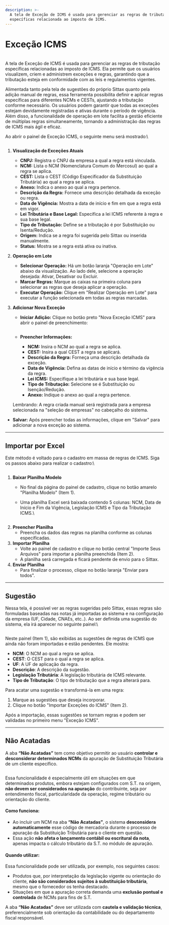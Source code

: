 ```yaml
---
description: >-
  A tela de Exceção de ICMS é usada para gerenciar as regras de tributação
  específicas relacionada ao imposto de ICMS.
---
```


# Exceção ICMS

\
A tela de Exceção de ICMS é usada para gerenciar as regras de tributação específicas relacionadas ao imposto de ICMS. Ela permite que os usuários visualizem, criem e administrem exceções e regras, garantindo que a tributação esteja em conformidade com as leis e regulamentos vigentes.

Alimentada tanto pela tela de sugestões do próprio Sittax quanto pela adição manual de regras, essa ferramenta possibilita definir e aplicar regras específicas para diferentes NCMs e CESTs, ajustando a tributação conforme necessário. Os usuários podem garantir que todas as exceções estejam devidamente registradas e ativas durante o período de vigência. Além disso, a funcionalidade de operação em lote facilita a gestão eficiente de múltiplas regras simultaneamente, tornando a administração das regras de ICMS mais ágil e eficaz.

Ao abrir o painel de Exceção ICMS, o seguinte menu será mostrado:\


<figure><img src="../../.gitbook/assets/image (244).png" alt=""><figcaption></figcaption></figure>

1.  **Visualização de Exceções Atuais**

    * **CNPJ:** Registra o CNPJ da empresa a qual a regra está vinculada.
    * **NCM:** Lista o NCM (Nomenclatura Comum do Mercosul) ao qual a regra se aplica.
    * **CEST:** Lista o CEST (Código Especificador da Substituição Tributária) ao qual a regra se aplica.
    * **Anexo:** Indica o anexo ao qual a regra pertence.
    * **Descrição da Regra:** Fornece uma descrição detalhada da exceção ou regra.
    * **Data de Vigência:** Mostra a data de início e fim em que a regra está em vigor.
    * **Lei Tributária e Base Legal:** Especifica a lei ICMS referente à regra e sua base legal.
    * **Tipo de Tributação:** Define se a tributação é por Substituição ou Isenta/Redução.
    * **Origem:** Indica se a regra foi sugerida pelo Sittax ou inserida manualmente.
    * **Status:** Mostra se a regra está ativa ou inativa.


2.  **Operação em Lote**

    * **Selecionar Operação:** Há um botão laranja "Operação em Lote" abaixo da visualização. Ao lado dele, selecione a operação desejada: Ativar, Desativar ou Excluir.
    * **Marcar Regras:** Marque as caixas na primeira coluna para selecionar as regras que deseja aplicar a operação.
    * **Executar Operação:** Clique em "Realizar Operação em Lote" para executar a função selecionada em todas as regras marcadas.


3.  **Adicionar Nova Exceção**

    *   **Iniciar Adição:** Clique no botão preto "Nova Exceção ICMS" para abrir o painel de preenchimento:

        <figure><img src="../../.gitbook/assets/image (143).png" alt=""><figcaption></figcaption></figure>
    *   **Preencher Informações:**

        * **NCM:** Insira o NCM ao qual a regra se aplica.
        * **CEST:** Insira a qual CEST a regra se aplicará.
        * **Descrição da Regra:** Forneça uma descrição detalhada da exceção.
        * **Data de Vigência:** Defina as datas de início e término da vigência da regra.
        * **Lei ICMS:** Especifique a lei tributária e sua base legal.
        * **Tipo de Tributação:** Selecione se é Substituição ou Isenção/Redução.
        * **Anexo:** Indique o anexo ao qual a regra pertence.



    Lembrando: A regra criada manual será registrada para a empresa selecionada na "seleção de empresas" no cabeçalho do sistema.

* **Salvar:** Após preencher todas as informações, clique em "Salvar" para adicionar a nova exceção ao sistema.

***

## Importar por Excel

Este método é voltado para o cadastro em massa de regras de ICMS. Siga os passos abaixo para realizar o cadastro:\


<figure><img src="../../.gitbook/assets/image (245).png" alt=""><figcaption></figcaption></figure>

1. **Baixar Planilha Modelo**
   * No final da página do painel de cadastro, clique no botão amarelo "Planilha Modelo" (Item 1).
   *   Uma planilha Excel será baixada contendo 5 colunas: NCM, Data de Início e Fim da Vigência, Legislação ICMS e Tipo da Tributação ICMS.\


       <figure><img src="../../.gitbook/assets/image (146).png" alt=""><figcaption></figcaption></figure>
2. **Preencher Planilha**
   * Preencha os dados das regras na planilha conforme as colunas especificadas.
3. **Importar Planilha**
   * Volte ao painel de cadastro e clique no botão central "Importe Seus Arquivos" para importar a planilha preenchida (Item 2).
   * A planilha será carregada e ficará pendente de envio para o Sittax.
4. **Enviar Planilha**
   * Para finalizar o processo, clique no botão laranja "Enviar para todos".

***

## Sugestão

Nessa tela, é possível ver as regras sugeridas pelo Sittax, essas regras são formuladas baseadas nas notas já importadas ao sistema e na configuração da empresa (UF, Cidade, CNAEs, etc..). Ao ser definida uma sugestão do sistema, ela irá aparecer no seguinte painel:\


<figure><img src="../../.gitbook/assets/image (246).png" alt=""><figcaption></figcaption></figure>

Neste painel (Item 1), são exibidas as sugestões de regras de ICMS que ainda não foram importadas e estão pendentes. Ele mostra:

* **NCM**: O NCM ao qual a regra se aplica.
* **CEST**: O CEST para o qual a regra se aplica.
* **UF**: A UF de aplicação da regra.
* **Descrição**: A descrição da sugestão.
* **Legislação Tributária**: A legislação tributária de ICMS relevante.
* **Tipo de Tributação**: O tipo de tributação que a regra alterará para.

Para acatar uma sugestão e transformá-la em uma regra:

1. Marque as sugestões que deseja incorporar.
2. Clique no botão "Importar Exceções do ICMS" (Item 2).

Após a importação, essas sugestões se tornam regras e podem ser validadas no primeiro menu "Exceção ICMS".

***

## Não Acatadas

A aba **“Não Acatadas”** tem como objetivo permitir ao usuário **controlar e desconsiderar determinados NCMs** da apuração de Substituição Tributária de um cliente específico.

<figure><img src="../../.gitbook/assets/image (247).png" alt=""><figcaption></figcaption></figure>

Essa funcionalidade é especialmente útil em situações em que determinados produtos, embora estejam configurados com S.T. na origem, **não devem ser considerados na apuração** do contribuinte, seja por entendimento fiscal, particularidade da operação, regime tributário ou orientação do cliente.

#### **Como funciona:**

* Ao incluir um NCM na aba **“Não Acatadas”**, o sistema **desconsidera automaticamente** esse código de mercadoria durante o processo de apuração da Substituição Tributária para o cliente em questão.
* Essa ação **não afeta o lançamento contábil ou escritural da nota**, apenas impacta o cálculo tributário da S.T. no módulo de apuração.

#### **Quando utilizar:**

Essa funcionalidade pode ser utilizada, por exemplo, nos seguintes casos:

* Produtos que, por interpretação da legislação vigente ou orientação do cliente, **não são considerados sujeitos à substituição tributária**, mesmo que o fornecedor os tenha destacado.
* Situações em que a apuração correta demanda uma **exclusão pontual e controlada** de NCMs para fins de S.T.

A aba **“Não Acatadas”** deve ser utilizada com **cautela e validação técnica**, preferencialmente sob orientação da contabilidade ou do departamento fiscal responsável.
